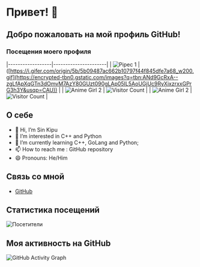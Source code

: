 # Привет! 👋

## Добро пожаловать на мой профиль GitHub!

### Посещения моего профиля



|------------------|----------------------|
| ![Pipec 1](https://i.gifer.com/origin/5b/5b09487ac662b10797f44f845dfe7a68_w200.gif) | ([https://i.gifer.com/origin/5b/5b09487ac662b10797f44f845dfe7a68_w200.gif](https://encrypted-tbn0.gstatic.com/images?q=tbn:ANd9GcRxA--zgLfApXqGTn3dOmvM7AzY80GUzt090gLAp05IL5AoUGjUc9RyXixzrxxGPrG3h3Y&usqp=CAU)) |
| ![Anime Girl 2](https://media.tenor.com/vC0ko6PEAv0AAAAM/gey-dancing.gif) | ![Visitor Count](https://komarev.com/ghpvc/?username=AnSafov07&color=blue) |
| ![Anime Girl 2](https://media.tenor.com/vC0ko6PEAv0AAAAM/gey-dancing.gif) | ![Visitor Count](https://komarev.com/ghpvc/?username=AnSafov07&color=blue) |

## О себе
- 👋 Hi, I’m Sin Kipu
- 👀 I’m interested in C++ and Python
- 🌱 I’m currently learning C++, GoLang and Python;
- 📫 How to reach me : GitHub repository
- 😄 Pronouns: He/Him

## Связь со мной
- [GitHub](https://github.com/AnSafov07)


## Статистика посещений
![Посетители](https://komarev.com/ghpvc/?username=AnSafov07&color=green)

## Моя активность на GitHub
![GitHub Activity Graph](https://activity-graph.herokuapp.com/graph?username=AnSafov07&theme=react)
